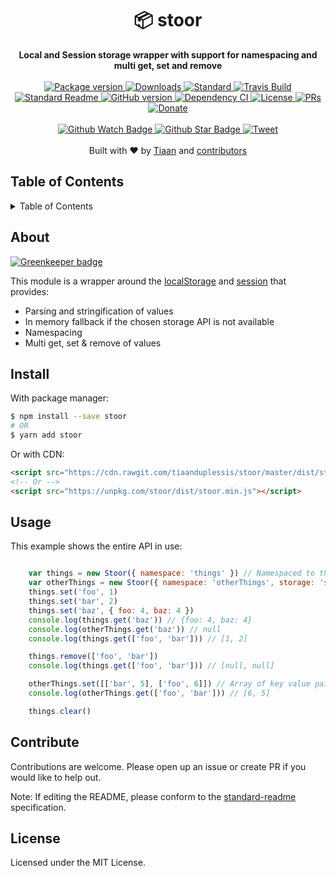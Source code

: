 <h1 align="center">📦 stoor</h1>
<div align="center">
  <strong>Local and Session storage wrapper with support for namespacing and multi get, set and remove</strong>
</div>
<br>
<div align="center">
  <a href="https://npmjs.org/package/stoor">
    <img src="https://img.shields.io/npm/v/stoor.svg?style=flat-square" alt="Package version" />
  </a>
  <a href="https://npmjs.org/package/stoor">
  <img src="https://img.shields.io/npm/dm/stoor.svg?style=flat-square" alt="Downloads" />
  </a>
  <a href="https://github.com/feross/standard">
    <img src="https://img.shields.io/badge/code%20style-standard-brightgreen.svg?style=flat-square" alt="Standard" />
  </a>
  <a href="https://travis-ci.org/tiaanduplessis/stoor">
    <img src="https://img.shields.io/travis/tiaanduplessis/stoor.svg?style=flat-square" alt="Travis Build" />
  </a>
  <a href="https://github.com/RichardLitt/standard-readme)">
    <img src="https://img.shields.io/badge/standard--readme-OK-green.svg?style=flat-square" alt="Standard Readme" />
  </a>
  <a href="https://badge.fury.io/gh/tiaanduplessis%2Fstoor">
    <img src="https://badge.fury.io/gh/tiaanduplessis%2Fstoor.svg?style=flat-square" alt="GitHub version" />
  </a>
  <a href="https://dependencyci.com/github/tiaanduplessis/stoor">
    <img src="https://dependencyci.com/github/tiaanduplessis/stoor/badge?style=flat-square" alt="Dependency CI" />
  </a>
  <a href="https://github.com/tiaanduplessis/stoor/blob/master/LICENSE">
    <img src="https://img.shields.io/npm/l/stoor.svg?style=flat-square" alt="License" />
  </a>
  <a href="http://makeapullrequest.com">
    <img src="https://img.shields.io/badge/PRs-welcome-brightgreen.svg?style=flat-square" alt="PRs" />
  </a>
  <a href="https://www.paypal.me/tiaanduplessis/1">
    <img src="https://img.shields.io/badge/$-support-green.svg?style=flat-square" alt="Donate" />
  </a>
</div>
<br>
<div align="center">
  <a href="https://github.com/tiaanduplessis/stoor/watchers">
    <img src="https://img.shields.io/github/watchers/tiaanduplessis/stoor.svg?style=social" alt="Github Watch Badge" />
  </a>
  <a href="https://github.com/tiaanduplessis/stoor/stargazers">
    <img src="https://img.shields.io/github/stars/tiaanduplessis/stoor.svg?style=social" alt="Github Star Badge" />
  </a>
  <a href="https://twitter.com/intent/tweet?text=Check%20out%20stoor!%20https://github.com/tiaanduplessis/stoor%20%F0%9F%91%8D">
    <img src="https://img.shields.io/twitter/url/https/github.com/tiaanduplessis/stoor.svg?style=social" alt="Tweet" />
  </a>
</div>
<br>
<div align="center">
  Built with ❤︎ by <a href="tiaan.beer">Tiaan</a> and <a href="https://github.com/tiaanduplessis/stoor/graphs/contributors">contributors</a>
</div>

<h2>Table of Contents</h2>
<details>
  <summary>Table of Contents</summary>
  <li><a href="#about">About</a></li>
  <li><a href="#install">Install</a></li>
  <li><a href="#usage">Usage</a></li>
  <li><a href="#contribute">Contribute</a></li>
  <li><a href="#license">License</a></li>
</details>

## About

[![Greenkeeper badge](https://badges.greenkeeper.io/tiaanduplessis/stoor.svg)](https://greenkeeper.io/)

This module is a wrapper around the [localStorage](https://developer.mozilla.org/en/docs/Web/API/Window/localStorage) and [session](https://developer.mozilla.org/en-US/docs/Web/API/Window/sessionStorage) that provides:

- Parsing and stringification of values
- In memory fallback if the chosen storage API is not available
- Namespacing
- Multi get, set & remove of values

## Install

With package manager:

```sh
$ npm install --save stoor
# OR
$ yarn add stoor
```

Or with CDN:

```html
<script src="https://cdn.rawgit.com/tiaanduplessis/stoor/master/dist/stoor.min.js"></script>
<!-- Or -->
<script src="https://unpkg.com/stoor/dist/stoor.min.js"></script>
```

## Usage

This example shows the entire API in use:

```js

	var things = new Stoor({ namespace: 'things' }) // Namespaced to things and uses local storage
	var otherThings = new Stoor({ namespace: 'otherThings', storage: 'session' }) // Namespaced to other things and uses Session storage
	things.set('foo', 1)
	things.set('bar', 2)
	things.set('baz', { foo: 4, baz: 4 })
	console.log(things.get('baz')) // {foo: 4, baz: 4}
	console.log(otherThings.get('baz')) // null
	console.log(things.get(['foo', 'bar'])) // [1, 2]

	things.remove(['foo', 'bar'])
	console.log(things.get(['foo', 'bar'])) // [null, null]

	otherThings.set([['bar', 5], ['foo', 6]]) // Array of key value pairs to multi set
	console.log(otherThings.get(['foo', 'bar'])) // [6, 5]

	things.clear()

```

## Contribute

Contributions are welcome. Please open up an issue or create PR if you would like to help out.

Note: If editing the README, please conform to the [standard-readme](https://github.com/RichardLitt/standard-readme) specification.

## License

Licensed under the MIT License.
